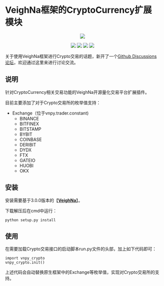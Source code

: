 # VeighNa框架的CryptoCurrency扩展模块

<p align="center">
  <img src ="https://vnpy.oss-cn-shanghai.aliyuncs.com/vnpy-logo.png"/>
</p>

<p align="center">
    <img src ="https://img.shields.io/badge/version-0.1.0-blueviolet.svg"/>
    <img src ="https://img.shields.io/badge/platform-windows|linux|macos-yellow.svg"/>
    <img src ="https://img.shields.io/badge/python-3.7|3.8|3.9|3.10-blue.svg" />
    <img src ="https://img.shields.io/github/license/vnpy/vnpy.svg?color=orange"/>
</p>


关于使用VeighNa框架进行Crypto交易的话题，新开了一个[Github Discussions论坛](https://github.com/vn-crypto/vnpy_crypto/discussions)，欢迎通过这里来进行讨论交流。

## 说明

针对CryptoCurrency相关交易功能的VeighNa开源量化交易平台扩展插件。

目前主要添加了对于Crypto交易所的枚举值支持：

* Exchange（位于vnpy.trader.constant)
    * BINANCE
    * BITFINEX
    * BITSTAMP
    * BYBIT
    * COINBASE
    * DERIBIT
    * DYDX
    * FTX
    * GATEIO
    * HUOBI
    * OKX

## 安装

安装需要基于3.0.0版本的【[**VeighNa**](https://github.com/vnpy/vnpy)】。


下载解压后在cmd中运行：

```
python setup.py install
```


## 使用

在需要加载Crypto交易接口的启动脚本run.py文件的头部，加上如下代码即可：

```
import vnpy_crypto
vnpy_crypto.init()
```

上述代码会自动替换原生框架中的Exchange等枚举值，实现对Crypto交易所的支持。
